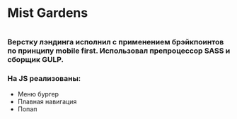 # Mist Gardens
# 
### Верстку лэндинга исполнил с применением брэйкпоинтов по принципу mobile first. Использовал препроцессор SASS и сборщик GULP.
### На JS реализованы:
* Меню бургер
* Плавная навигация
* Попап
